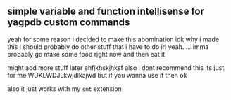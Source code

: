 ## simple variable and function intellisense for yagpdb custom commands

yeah for some reason i decided to make this abomination idk why i made this i should probably do other stuff that i have to do irl yeah..... imma probably go make some food right now and then eat it

might add more stuff later ehfjkhskjhksf also i dont recommend this its just for me WDKLWDJLkwjdlkajwd but if you wanna use it then ok

also it just works with my `smt` extension